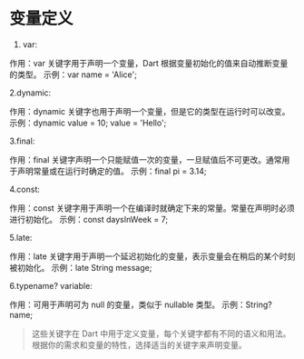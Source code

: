 # 变量定义

1. var:

作用：var 关键字用于声明一个变量，Dart 根据变量初始化的值来自动推断变量的类型。
示例：var name = 'Alice';

2.dynamic:

作用：dynamic 关键字也用于声明一个变量，但是它的类型在运行时可以改变。
示例：dynamic value = 10; value = 'Hello';

3.final:

作用：final 关键字声明一个只能赋值一次的变量，一旦赋值后不可更改。通常用于声明常量或在运行时确定的值。
示例：final pi = 3.14;

4.const:

作用：const 关键字用于声明一个在编译时就确定下来的常量。常量在声明时必须进行初始化。
示例：const daysInWeek = 7;

5.late:

作用：late 关键字用于声明一个延迟初始化的变量，表示变量会在稍后的某个时刻被初始化。
示例：late String message;

6.typename? variable:

作用：可用于声明可为 null 的变量，类似于 nullable 类型。
示例：String? name;

> 这些关键字在 Dart 中用于定义变量，每个关键字都有不同的语义和用法。根据你的需求和变量的特性，选择适当的关键字来声明变量。
